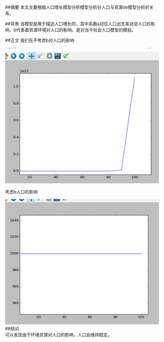 ##摘要
本文主要根据人口增长模型分析模型分析分人口与资源de模型分析的关系。


##背景
该模型是用于描述人口增长的，其中系数a对应人口出生率对总人口的影响，b代表着资源环境对人口的影响。是对当今社会人口模型的模拟。  

##正文
我们先不考虑b对人口的影响  


![人口增长](https://github.com/waqi1/4.1/blob/master/%E4%BA%BA%E5%8F%A3%E7%A8%B3%E5%AE%9A%20(2).png)  

考虑b人口的影响


![人口稳定](https://github.com/waqi1/4.1/blob/master/%E4%BA%BA%E5%8F%A3%E7%A8%B3%E5%AE%9A%20(1).png)  
##结论  
可以发现由于环境资源对人口的影响，人口会维持稳定。  
